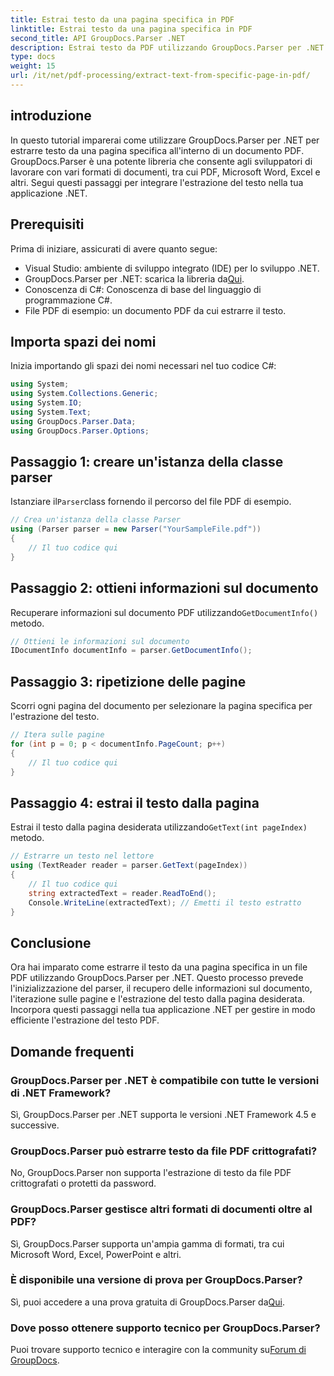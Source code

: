 ```yaml
---
title: Estrai testo da una pagina specifica in PDF
linktitle: Estrai testo da una pagina specifica in PDF
second_title: API GroupDocs.Parser .NET
description: Estrai testo da PDF utilizzando GroupDocs.Parser per .NET. Recupera senza sforzo il contenuto specifico della pagina con questa potente libreria.
type: docs
weight: 15
url: /it/net/pdf-processing/extract-text-from-specific-page-in-pdf/
---
```

## introduzione
In questo tutorial imparerai come utilizzare GroupDocs.Parser per .NET per estrarre testo da una pagina specifica all'interno di un documento PDF. GroupDocs.Parser è una potente libreria che consente agli sviluppatori di lavorare con vari formati di documenti, tra cui PDF, Microsoft Word, Excel e altri. Segui questi passaggi per integrare l'estrazione del testo nella tua applicazione .NET.
## Prerequisiti
Prima di iniziare, assicurati di avere quanto segue:
- Visual Studio: ambiente di sviluppo integrato (IDE) per lo sviluppo .NET.
-  GroupDocs.Parser per .NET: scarica la libreria da[Qui](https://releases.groupdocs.com/parser/net/).
- Conoscenza di C#: Conoscenza di base del linguaggio di programmazione C#.
- File PDF di esempio: un documento PDF da cui estrarre il testo.

## Importa spazi dei nomi
Inizia importando gli spazi dei nomi necessari nel tuo codice C#:
```csharp
using System;
using System.Collections.Generic;
using System.IO;
using System.Text;
using GroupDocs.Parser.Data;
using GroupDocs.Parser.Options;
```
## Passaggio 1: creare un'istanza della classe parser
 Istanziare il`Parser`class fornendo il percorso del file PDF di esempio.
```csharp
// Crea un'istanza della classe Parser
using (Parser parser = new Parser("YourSampleFile.pdf"))
{
    // Il tuo codice qui
}
```
## Passaggio 2: ottieni informazioni sul documento
 Recuperare informazioni sul documento PDF utilizzando`GetDocumentInfo()` metodo.
```csharp
// Ottieni le informazioni sul documento
IDocumentInfo documentInfo = parser.GetDocumentInfo();
```
## Passaggio 3: ripetizione delle pagine
Scorri ogni pagina del documento per selezionare la pagina specifica per l'estrazione del testo.
```csharp
// Itera sulle pagine
for (int p = 0; p < documentInfo.PageCount; p++)
{
    // Il tuo codice qui
}
```
## Passaggio 4: estrai il testo dalla pagina
 Estrai il testo dalla pagina desiderata utilizzando`GetText(int pageIndex)` metodo.
```csharp
// Estrarre un testo nel lettore
using (TextReader reader = parser.GetText(pageIndex))
{
    // Il tuo codice qui
    string extractedText = reader.ReadToEnd();
    Console.WriteLine(extractedText); // Emetti il testo estratto
}
```

## Conclusione
Ora hai imparato come estrarre il testo da una pagina specifica in un file PDF utilizzando GroupDocs.Parser per .NET. Questo processo prevede l'inizializzazione del parser, il recupero delle informazioni sul documento, l'iterazione sulle pagine e l'estrazione del testo dalla pagina desiderata. Incorpora questi passaggi nella tua applicazione .NET per gestire in modo efficiente l'estrazione del testo PDF.

## Domande frequenti
### GroupDocs.Parser per .NET è compatibile con tutte le versioni di .NET Framework?
Sì, GroupDocs.Parser per .NET supporta le versioni .NET Framework 4.5 e successive.
### GroupDocs.Parser può estrarre testo da file PDF crittografati?
No, GroupDocs.Parser non supporta l'estrazione di testo da file PDF crittografati o protetti da password.
### GroupDocs.Parser gestisce altri formati di documenti oltre al PDF?
Sì, GroupDocs.Parser supporta un'ampia gamma di formati, tra cui Microsoft Word, Excel, PowerPoint e altri.
### È disponibile una versione di prova per GroupDocs.Parser?
 Sì, puoi accedere a una prova gratuita di GroupDocs.Parser da[Qui](https://releases.groupdocs.com/).
### Dove posso ottenere supporto tecnico per GroupDocs.Parser?
 Puoi trovare supporto tecnico e interagire con la community su[Forum di GroupDocs](https://forum.groupdocs.com/c/parser/17).